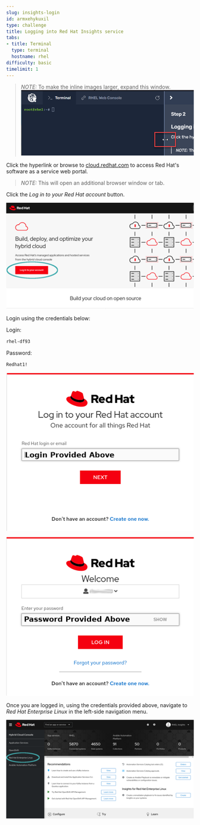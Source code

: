 ```yaml
---
slug: insights-login
id: armxehykuxil
type: challenge
title: Logging into Red Hat Insights service
tabs:
- title: Terminal
  type: terminal
  hostname: rhel
difficulty: basic
timelimit: 1
---
```


>_NOTE:_ To make the inline images larger, expand this window.
![Menu Slider](../assets/slider.png)

Click the hyperlink or browse to [cloud.redhat.com](https://cloud.redhat.com) to access Red Hat's software as a service web portal.

>_NOTE:_ This will open an additional browser window or tab.

Click the _Log in to your Red Hat account_ button.

![cloud.redhat.com Login](../assets/cloud.redhat.com-homepage-v2.png)

Login using the credentials below:

Login:

```bash
rhel-df93
```

Password:

```bash
Redhat1!
```

![Red Hat Login screen](../assets/redhat-login-01.png)

![Red Hat Password screen](../assets/redhat-login-02.png)

Once you are logged in, using the credentials provided above, navigate to _Red Hat Enterprise Linux_ in the left-side navigation menu.

![cloud.redhat.com Homepage](../assets/cloud.redhat.com-homepage-postlogin-v2.png)
